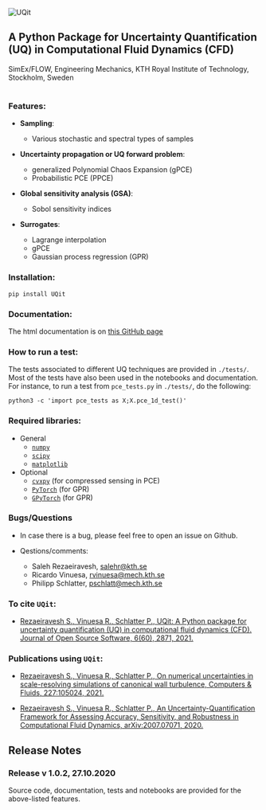 ![`UQit`](./docsrc/source/_static/uqit_logo.png?style=centerme)

## A Python Package for Uncertainty Quantification (UQ) in Computational Fluid Dynamics (CFD)
SimEx/FLOW, Engineering Mechanics, KTH Royal Institute of Technology, Stockholm, Sweden <br/>
#

### Features:
* **Sampling**:
  - Various stochastic and spectral types of samples

* **Uncertainty propagation or UQ forward problem**: 
  - generalized Polynomial Chaos Expansion (gPCE)
  - Probabilistic PCE (PPCE)

* **Global sensitivity analysis (GSA)**:
  - Sobol sensitivity indices

* **Surrogates**:
  - Lagrange interpolation
  - gPCE
  - Gaussian process regression (GPR) 

### Installation:
`pip install UQit`

### Documentation:
The html documentation is on [this GitHub page](https://kth-nek5000.github.io/UQit/)

### How to run a test:
The tests associated to different UQ techniques are provided in `./tests/`. 
Most of the tests have also been used in the notebooks and documentation. 
For instance, to run a test from `pce_tests.py` in `./tests/`, do the following:

`python3 -c 'import pce_tests as X;X.pce_1d_test()'`

### Required libraries:
 * General  
   - [`numpy`](https://numpy.org/)
   - [`scipy`](https://www.scipy.org/)
   - [`matplotlib`](https://matplotlib.org/)
 * Optional
   - [`cvxpy`](https://www.cvxpy.org/) (for compressed sensing in PCE)
   - [`PyTorch`](https://pytorch.org/) (for GPR)
   - [`GPyTorch`](https://gpytorch.ai/) (for GPR)

### Bugs/Questions
* In case there is a bug, please feel free to open an issue on Github. 

* Qestions/comments:
  - Saleh Rezaeiravesh, salehr@kth.se <br/>
  - Ricardo Vinuesa, rvinuesa@mech.kth.se 
  - Philipp Schlatter, pschlatt@mech.kth.se <br/>

### To cite `UQit`:
* [Rezaeiravesh S., Vinuesa R., Schlatter P., UQit: A Python package for uncertainty quantification (UQ) in computational fluid dynamics (CFD). Journal of Open Source Software, 6(60), 2871, 2021.](https://joss.theoj.org/papers/10.21105/joss.02871)

### Publications using `UQit`:
* [Rezaeiravesh S., Vinuesa R., Schlatter P., On numerical uncertainties in scale-resolving simulations of canonical wall turbulence, Computers & Fluids, 227:105024, 2021.](https://www.sciencedirect.com/science/article/pii/S0045793021001900)

* [Rezaeiravesh S., Vinuesa R., Schlatter P., An Uncertainty-Quantification Framework for Assessing Accuracy, Sensitivity, and Robustness in Computational Fluid Dynamics, arXiv:2007.07071, 2020.](https://arxiv.org/abs/2007.07071)

## Release Notes
### Release v 1.0.2, 27.10.2020
Source code, documentation, tests and notebooks are provided for the above-listed features. 

